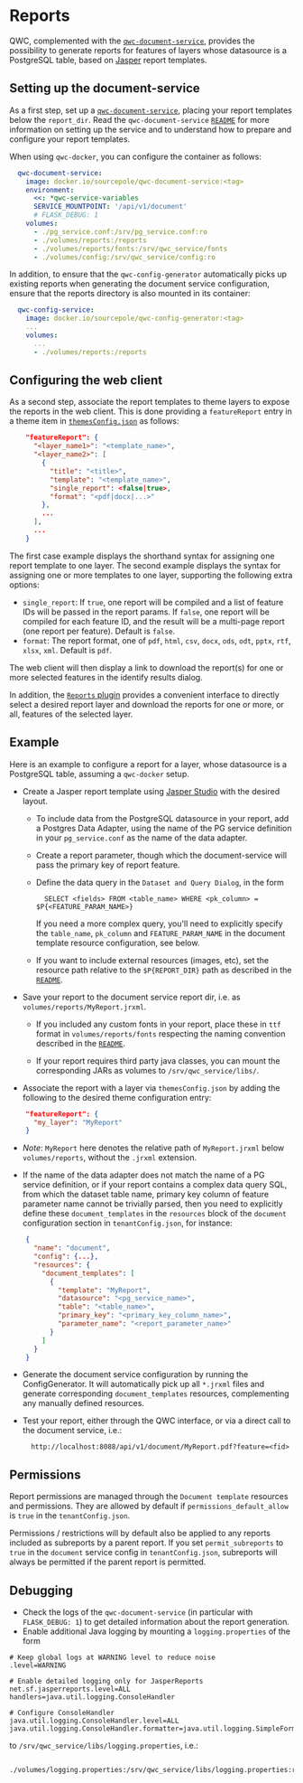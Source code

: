 # Reports

QWC, complemented with the [`qwc-document-service`](https://github.com/qwc-services/qwc-document-service/), provides the possibility to generate reports for features of layers whose datasource is a PostgreSQL table, based on [Jasper](https://community.jaspersoft.com/download-jaspersoft/community-edition/) report templates.

## Setting up the document-service
As a first step, set up a [`qwc-document-service`](https://github.com/qwc-services/qwc-document-service/), placing your report templates below the `report_dir`. Read the `qwc-document-service` [`README`](../references/qwc-document-service_readme.md) for more information on setting up the service and to understand how to prepare and configure your report templates.

When using `qwc-docker`, you can configure the container as follows:

```yml
  qwc-document-service:
    image: docker.io/sourcepole/qwc-document-service:<tag>
    environment:
      <<: *qwc-service-variables
      SERVICE_MOUNTPOINT: '/api/v1/document'
      # FLASK_DEBUG: 1
    volumes:
      - ./pg_service.conf:/srv/pg_service.conf:ro
      - ./volumes/reports:/reports
      - ./volumes/reports/fonts:/srv/qwc_service/fonts
      - ./volumes/config:/srv/qwc_service/config:ro
```

In addition, to ensure that the `qwc-config-generator` automatically picks up existing reports when generating the document service configuration, ensure that the reports directory is also mounted in its container:

```yml
  qwc-config-service:
    image: docker.io/sourcepole/qwc-config-generator:<tag>
    ...
    volumes:
      ...
      - ./volumes/reports:/reports
```

## Configuring the web client
As a second step, associate the report templates to theme layers to expose the reports in the web client. This is done providing a `featureReport` entry in a theme item in [`themesConfig.json`](../configuration/ThemesConfiguration.md#manual-theme-configuration) as follows:

```json
    "featureReport": {
      "<layer_name1>": "<template_name>",
      "<layer_name2>": [
        {
          "title": "<title>",
          "template": "<template_name>",
          "single_report": <false|true>,
          "format": "<pdf|docx|...>"
        },
        ...
      ],
      ...
    }
```

The first case example displays the shorthand syntax for assigning one report template to one layer. The second example displays the syntax for assigning one or more templates to one layer, supporting the following extra options:

- `single_report`: If `true`, one report will be compiled and a list of feature IDs will be passed in the report params. If `false`, one report will be compiled for each feature ID, and the result will be a multi-page report (one report per feature). Default is `false`.
- `format`: The report format, one of `pdf`, `html`, `csv`, `docx`, `ods`, `odt`, `pptx`, `rtf`, `xlsx`, `xml`. Default is `pdf`.

The web client will then display a link to download the report(s) for one or more selected features in the identify results dialog.

In addition, the [`Reports` plugin](../references/qwc2_plugins.md#reports) provides a convenient interface to directly select a desired report layer and download the reports for one or more, or all, features of the selected layer.

## Example
Here is an example to configure a report for a layer, whose datasource is a PostgreSQL table, assuming a `qwc-docker` setup.

- Create a Jasper report template using [Jasper Studio](https://community.jaspersoft.com/download-jaspersoft/community-edition/) with the desired layout.

    - To include data from the PostgreSQL datasource in your report, add a Postgres Data Adapter, using the name of the PG service definition in your `pg_service.conf` as the name of the data adapter.
    - Create a report parameter, though which the document-service will pass the primary key of report feature.
    - Define the data query in the `Dataset and Query Dialog`,  in the form

            SELECT <fields> FROM <table_name> WHERE <pk_column> = $P{<FEATURE_PARAM_NAME>}

        If you need a more complex query, you'll need to explicitly specify the `table_name`, `pk_column` and `FEATURE_PARAM_NAME` in the document template resource configuration, see below.

    - If you want to include external resources (images, etc), set the resource path relative to the `$P{REPORT_DIR}` path as described in the [`README`](../references/qwc-document-service_readme.md).

- Save your report to the document service report dir, i.e. as `volumes/reports/MyReport.jrxml`.

    - If you included any custom fonts in your report, place these in `ttf` format in `volumes/reports/fonts` respecting the naming convention described in the [`README`](../references/qwc-document-service_readme.md).
    
    - If your report requires third party java classes, you can mount the corresponding JARs as volumes to `/srv/qwc_service/libs/`.

- Associate the report with a layer via `themesConfig.json` by adding the following to the desired theme configuration entry:

```json
    "featureReport": {
      "my_layer": "MyReport"
    }
```

- *Note*: `MyReport` here denotes the relative path of `MyReport.jrxml` below `volumes/reports`, without the `.jrxml` extension.

- If the name of the data adapter does not match the name of a PG service definition, or if your report contains a complex data query SQL, from which the dataset table name, primary key column of feature parameter name cannot be trivially parsed, then you need to explicitly define these `document_templates` in the `resources` block of the `document` configuration section in `tenantConfig.json`, for instance:

```json
    {
      "name": "document",
      "config": {...},
      "resources": {
        "document_templates": [
          {
            "template": "MyReport",
            "datasource": "<pg_service_name>",
            "table": "<table_name>",
            "primary_key": "<primary_key_column_name>",
            "parameter_name": "<report_parameter_name>"
          }
        ]
      }
    }
```
- Generate the document service configuration by running the ConfigGenerator. It will automatically pick up all `*.jrxml` files and generate corresponding `document_templates` resources, complementing any manually defined resources.

- Test your report, either through the QWC interface, or via a direct call to the document service, i.e.:

        http://localhost:8088/api/v1/document/MyReport.pdf?feature=<fid>

## Permissions<a name="permissions"></a>

Report permissions are managed through the `Document template` resources and permissions. They are allowed by default if `permissions_default_allow` is `true` in the `tenantConfig.json`.

Permissions / restrictions will by default also be applied to any reports included as subreports by a parent report. If you set `permit_subreports` to `true` in the `document` service config in `tenantConfig.json`, subreports will always be permitted if the parent report is permitted.


## Debugging

- Check the logs of the `qwc-document-service` (in particular with `FLASK_DEBUG: 1`) to get detailed information about the report generation.
- Enable additional Java logging by mounting a `logging.properties` of the form
```
# Keep global logs at WARNING level to reduce noise
.level=WARNING

# Enable detailed logging only for JasperReports
net.sf.jasperreports.level=ALL
handlers=java.util.logging.ConsoleHandler

# Configure ConsoleHandler
java.util.logging.ConsoleHandler.level=ALL
java.util.logging.ConsoleHandler.formatter=java.util.logging.SimpleFormatter
```
  to `/srv/qwc_service/libs/logging.properties`, i.e.:
```
    ./volumes/logging.properties:/srv/qwc_service/libs/logging.properties:ro
```
